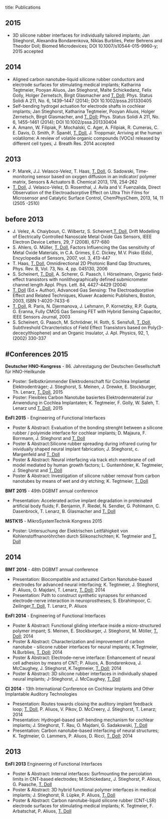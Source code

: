 title: Publications

2015
---
* 3D silicone rubber interfaces for individually tailored implants; Jan Stieghorst, Alexandra Bondarenkova, Niklas Burblies, Peter Behrens and Theodor Doll; Biomed Microdevices; DOI 10.1007/s10544-015-9960-y; 2015 accepted


2014
---
* Aligned carbon nanotube-liquid silicone rubber conductors and electrode surfaces for stimulating medical implants; Katharina Tegtmeier, Pooyan Aliuos, Jan Stieghorst, Malte Schickedanz, Felix Golly, Holger Zernetsch, Birgit Glasmacher and [T. Doll](pagedoll.html); Phys. Status Solidi A 211, No. 6, 1439–1447 (2014); DOI 10.1002/pssa.201330405
* Self-bending hydrogel actuation for electrode shafts in cochlear implants; Jan Stieghorst, Katharina Tegtmeier, Pooyan Aliuos, Holger Zernetsch, Birgit Glasmacher,
and [T. Doll](pagedoll.html); Phys. Status Solidi A 211, No. 6, 1455–1461 (2014); DOI 10.1002/pssa.201330404
* A. Amann, W. Filipiak, P. Mochalski, C. Ager, A. Filipiak, R. Cumeras, C. E. Davis, D. Smith, P. Španěl, [T. Doll](pagedoll.html), J. Troppmair, Arriving at the human volatilome: A review of volatile organic compounds (VOCs) released by different cell types, J. Breath Res. 2014 accepted



2013
---
* P. Marek, J.J. Velasco-Velez, T. Haas, [T. Doll](pagedoll.html), G. Sadowski, Time-monitoring sensor based on oxygen diffusion in an indicator/ polymer matrix, Sensors & Actuators B. Chemical 2013, 178, 254-262
* [T. Doll](pagedoll.html), J. Velasco-Velez, D. Rosenthal, J. Avila and V. Fuenzalida, Direct Observation of the Electroadsorptive Effect on Ultra Thin Films for Microsensor and Catalytic Surface Control, ChemPhysChem, 2013, 14, 11 (2505 -2510)

before 2013
---
* J. Velez, A. Chaiyboun, C. Wilbertz, S. Scheinert,[T. Doll](pagedoll.html), Drift Modelling of Electrically Controlled Nanoscale Metal Oxide Gas Sensors, IEEE Electron Device Letters, 29, 7 (2008), 677-680
* S. Ahlers, G. Müller, [T. Doll](pagedoll.html), Factors Influencing the Gas sensitivity of Metal Oxide Materials, in C.A. Grimes, E.C. Dickey, M.V. Pisko (Eds), Encyclopedia of Sensors, 2007, vol. 3, 413-447
* T. Haas, [T. Doll](pagedoll.html), Omnidirectional 2D Photonic Band Gap Structures, Phys. Rev. B, Vol. 73, No. 4, pp. 045130, 2006
* S. Scheinert, [T. Doll](pagedoll.html), A. Scherer, G. Paasch, I. Hörselmann, Organic field-effect transistors with nonlithographically defined submicrometer channel length  Appl. Phys. Lett. 84, 4427-4429 (2004)
* [T. Doll](pagedoll.html) (Ed.+ Author), Advanced Gas Sensing: The Electroadsorptive Effect and Related Techniques, Kluwer Academic Publishers, Boston, 2003, ISBN 1-4020-7433-6
* [T. Doll](pagedoll.html), R. Paris, N. Djermanova, J. Lehmann, P. Kornetzky, R.P. Gupta, G. Eranna, Fully CMOS Gas Sensing FET with Hybrid Sensing Capacitor, IEEE Sensors Journal, 2003
* S. Scheinert, G. Paasch, M. Schrödner, H. Roth, S. Sensfuß, [T. Doll](pagedoll.html), Subthreshold Chrarcteristics of Field Effect Transistors based on Poly(3-dececylthiophene) and an Organic Insulator, J. Apl. Physics, 92, 1, (2002) 330-337



#Conferences
**2015**
----
**Deutscher HNO-Kongress** - 86. Jahrestagung der Deutschen Gesellschaft für HNO-Heilkunde   

* Poster: Selbstkrümmender Elektrodenschaft für Cochlea Implantat Elektrodenträger; J. Stieghorst, S. Meinen, J. Drewke, E. Stockburger, Th. Lenarz, [T. Doll](pagedoll.html), 2015   
* Poster: Flexibles Carbon Nanotube basiertes Elektrodenmaterial zur Anwendung in Cochlea Implantaten; K. Tegtmeier, F. Golly, W. Saleh, T. Lenarz und [T. Doll](pagedoll.html), 2015
 
**EnFI 2015** - Engineering of Functional Interfaces
* Poster & Abstract: Evaluation of the bonding strenght between a silicone rubber / polyimide interface for cochlear implants; D. Majaura, F. Borrmann, J. Stieghorst and [T. Doll](pagedoll.html)
* Poster & Abstract:Silicone rubber spreading during infrared curing for inividually shaped neural implant fabrication; J. Stieghorst, c. Margenfeld and [T. Doll](pagedoll.html)
* Poster & Abstract: Neural interfacing via track etch membrane of cell model mediated by human growth factors; L. Guntenhöner, K. Tegtmeier, J. Stieghorst and [T. Doll](pagedoll.html)
* Poster & Abstract: Investigation of silicone rubber removal from carbon nanotubes by means of wet and dry etching; K. Tegtmeier, [T. Doll](pagedoll.html)

**BMT 2015** - 49th DGBMT annual conference
* Presentation: Accelerated active implant degradation in proteinated artificial body fluids; F. Benjamin, F. Riedel, N. Sendler, G. Pohlmann, C. Dasenbrock, T. Lenarz, B. Glasmacher and [T. Doll](pagedoll.html) 

**MSTK15** - MikroSystemTechnik Kongress 2015
* Poster: Untersuchung der Elektrischen Leitfähigkeit von Kohlenstoffnanoröhrchen durch Silikonschichten; K. Tegtmeier and [T. Doll](pagedoll.html)

**2014**
----

**BMT 2014** - 48th DGBMT annual conference

* Presentation: Biocompatible and actuated Carbon Nanotube-based electrodes for advanced neural interfacing; K. Tegtmeier, J. Stieghorst, P. Aliuos, O. Majdani, T. Lenarz, [T. Doll](pagedoll.html); 2014
* Presentation: Path to construct synthetic synapses for enhanced electrode-nerve interaction in neuroprostheses; S. Ebrahimpoor, C. Zeilinger,[T. Doll](pagedoll.html), T. Lenarz, P. Aliuos


**EnFI 2014** - Engineering of Functional Interfaces

* Poster & Abstract: Functional gliding interface inside a micro-structured polymer impant; S. Meinen, E. Stockburger, J. Stieghorst, M. Möller, [T. Doll](pagedoll.html); 2014
* Poster & Abstract: Characterization and improvement of carbon nanotube - silicone rubber interfaces for neural implants; K.Tegtmeier, N.Burblies, [T. Doll](pagedoll.html); 2014
* Poster & Abstract: Electrode-nerve interface: Enhancement of neural cell adhesion by means of CNT; P. Aliuos, A. Bondarenkova, J. McCaughey, J. Stieghorst, K.Tegtmeier, [T. Doll](pagedoll.html); 2014
* Poster & Abstract: 3D silicone rubber interfaces in individually shaped neural implants; J-Stieghorst, J. McCaughey, [T. Doll](pagedoll.html)

**CI 2014** - 13th International Conference on Cochlear Implants and Other Implantable Auditory Technologies

* Presentation: Routes towards closing the auditory implant feedback loop; [T. Doll](pagedoll.html), P. Aliuos, V. Pikov, D. McCreery, J. Stieghorst, T. Lenarz; 2014
* Presentation: Hydrogel-based self-bending mechanism for cochlear implants; J. Stieghorst, T. Rau, O. Majdani, G. Sadakowski, [T. Doll](pagedoll.html)
* Presentation: Carbon nanotube-based interfacing of neural structures; K. Tegtmeier, O. Lammers, P. Aliuos, D. Ricci, [T. Doll](pagedoll.html); 2014

**2013**
---

**EnFI 2013** Engineering of Functional Interfaces

* Poster & Abstract: Internal interfaces: Surfmounting the percolation limits in CNT-based electrodes; M.Schickedanz, J. Stieghorst, P. Alious, G. Paasche, [T. Doll](pagedoll.html)
* Poster & Abstract: 3D hybrid functional polymer interfaces in medical implants; J. Stieghorst, R. Lüpke, P. Aliuos, [T. Doll](pagedoll.html)
* Poster & Abstract: Carbon nanotube-liquid silicone rubber (CNT-LSR) electrode surfaces for stimulating medical implants; K. Tegtmeier, F. Arbatschat, P. Aliuos, [T. Doll](pagedoll.html)
